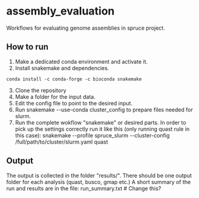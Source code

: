 # assembly_evaluation
Workflows for evaluating genome assemblies in spruce project.

## How to run

1. Make a dedicated conda environment and activate it.
2. Install snakemake and dependencies. 
```
conda install -c conda-forge -c bioconda snakemake
```
        
3. Clone the repository
4. Make a folder for the input data.
5. Edit the config file to point to the desired input.
6. Run snakemake --use-conda cluster_config to prepare files needed for slurm.
7. Run the complete wokflow "snakemake" or desired parts.
    In order to pick up the settings correctly run it like this (only running quast rule in this case):
    snakemake --profile spruce_slurm --cluster-config /full/path/to/cluster/slurm.yaml quast

## Output

The output is collected in the folder "results/".
There should be one output folder for each analysis (quast, busco, gmap etc.)
A short summary of the run and results are in the file: run_summary.txt # Change this?






